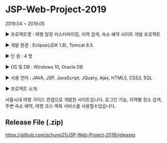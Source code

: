 # JSP-Web-Project-2019

2019.04 ~ 2019.05

▶ 프로젝트명   : 여행 일정 커스터마이징, 지역 검색, 숙소 예약 사이트 개발 프로젝트 

▶ 개발 환경    : Eclipse(JDK 1.8), Tomcat 8.5

▶ 인    원     : 4 명

▶ OS 및 DB     : Windows 10, Oracle DB

▶ 사용 언어    : JAVA, JSP, JavaScript, JQuery, Ajax, HTML5, CSS3, SQL

▶ 프로젝트 소개: 

서울시내 여행 가이드 컨셉으로 개발한 사이트입니다. 로그인 기능, 지역별 장소 검색, 주변 숙소 예약, 여행 코스 계획 서비스를 사용할수있습니다.   

## Release File (.zip)

https://github.com/schung21/JSP-Web-Project-2019/releases
